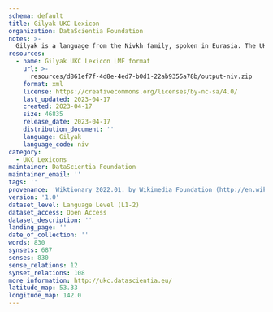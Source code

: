 ```yaml
---
schema: default
title: Gilyak UKC Lexicon
organization: DataScientia Foundation
notes: >-
  Gilyak is a language from the Nivkh family, spoken in Eurasia. The UKC Lexicon of Gilyak is represented as a lexico-semantic network. It consists of words, word senses, synsets, as well as sense-level and synset-level relationships.
resources:
  - name: Gilyak UKC Lexicon LMF format
    url: >-
      resources/d861ef7f-4d8e-4ed7-b0d1-22ab9355a78b/output-niv.zip
    format: xml
    license: https://creativecommons.org/licenses/by-nc-sa/4.0/
    last_updated: 2023-04-17
    created: 2023-04-17
    size: 46835
    release_date: 2023-04-17
    distribution_document: ''
    language: Gilyak
    language_code: niv
category:
  - UKC Lexicons
maintainer: DataScientia Foundation
maintainer_email: ''
tags: ''
provenance: 'Wiktionary 2022.01. by Wikimedia Foundation (http://en.wiktionary.org); CogNet 2.1 by Khuyagbaatar Batsuren, National University of Mongolia (http://cognet.ukc.disi.unitn.it); KinDiv: Kinship Diversity 1.0 by Temuulen Khishigsuren (http://ukc.disi.unitn.it/index.php/kinship/); UniMet: Universal Metonymy 1.0 by Temuulen Khishigsuren and Gábor Bella (http://ukc.disi.unitn.it/index.php/metonymy/); MorphyNet 2.0 by Gábor Bella and Khuyagbaatar Batsuren (http://ukc.disi.unitn.it/index.php/morphynet/); NorthEuraLex 0.9 by Johannes Dellert and Gerhard Jäger, Eberhard Karls Universität Tübingen (http://northeuralex.org/); Princeton WordNet 2.1 by Princeton University (https://wordnet.princeton.edu)'
version: '1.0'
dataset_level: Language Level (L1-2)
dataset_access: Open Access
dataset_description: ''
landing_page: ''
date_of_collection: ''
words: 830
synsets: 687
senses: 830
sense_relations: 12
synset_relations: 108
more_information: http://ukc.datascientia.eu/
latitude_map: 53.33
longitude_map: 142.0
---
```

